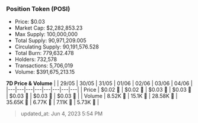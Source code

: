 
  ### Position Token (POSI)
  - Price: $0.03
  - Market Cap: $2,282,853.23
  - Max Supply: 100,000,000
  - Total Supply: 90,971,209.005
  - Circulating Supply: 90,191,576.528
  - Total Burn: 779,632.478
  - Holders: 732,578
  - Transactions: 5,706,019
  - Volume: $391,675,213.15

  **7D Price & Volume**
  | | 29&#x2F;05 | 30&#x2F;05 | 31&#x2F;05 | 01&#x2F;06 | 02&#x2F;06 | 03&#x2F;06 | 04&#x2F;06 |
  |---|---|---|---|---|---|---|---|
  | Price | $0.02 🔻 | $0.02 🚀 | $0.03 🚀 | $0.03 🔻 | $0.03 🚀 | $0.03 🚀 | $0.03 🔻 |
  | Volume | 8.52K 🚀 | 15.1K 🚀 | 28.58K 🚀 | 35.65K 🚀 | 6.77K 🔻 | 7.11K 🚀 | 5.73K 🔻 |

  > updated_at: Jun 4, 2023 5:54 PM
